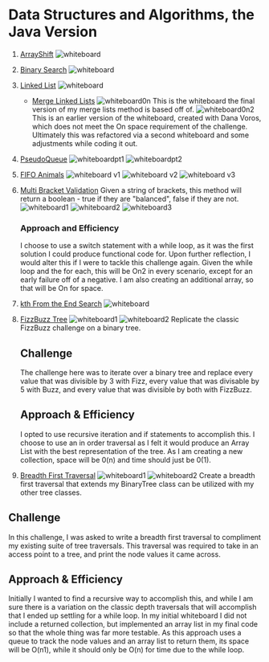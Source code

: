 # Data Structures and Algorithms, the Java Version 

1. [ArrayShift](./src/main/java/ArrayShift.java)
    ![whiteboard](./assets/IMG_1614.jpeg)
2. [Binary Search](./src/main/java/BinarySearch.java)
        ![whiteboard](./assets/57274443_2248355075425569_8806547144405155840_n.jpg)
3. [Linked List](./src/main/java/linkedlist/LinkedList.java)
    ![whiteboard](assets/LinkedListInserts_thumb_3ebb.jpg)
    - [Merge Linked Lists](./src/main/java/linkedlist/MergeList.java)
        ![whiteboard0n](./assets/MergeListOn.jpg)
        This is the whiteboard the final version of my merge lists method is based off of.
        ![whiteboard0n2](./assets/MergeListOn2.jpg)
        This is an earlier version of the whiteboard, created with Dana Voros, which does not meet the On space requirement
        of the challenge. Ultimately this was refactored via a second whiteboard and some adjustments while coding it out.  
4.  [PseudoQueue](./src/main/java/stacksandqueues/PseudoQueue.java)
        ![whiteboardpt1](./assets/pseudoqueue1.jpg)
        ![whiteboardpt2](./assets/pseudoqueue2.jpg)
5.  [FIFO Animals](./src/main/java/stacksandqueues/fifoanimalshelter) 
        ![whiteboard v1](./assets/IMG_1689.jpeg)
        ![whiteboard v2](./assets/IMG_1690.jpeg)
        ![whiteboard v3](./assets/IMG_1691.jpeg)
6.  [Multi Bracket Validation](./src/main/java/MultiBracketValidation.java)
        Given a string of brackets, this method will return a boolean - true if they are "balanced", false if they are not. 
        ![whiteboard1](./assets/multibracketvalidationWB1.jpg)
        ![whiteboard2](./assets/multibracketvalidaitonwb02.jpg)
        ![whiteboard3](./assets/multibracketvalidationwb03.jpg)
        
     ### Approach and Efficiency  
     I choose to use a switch statement with a while loop, as it was the first solution I could produce functional code 
     for. Upon further reflection, I would alter this if I were to tackle this challenge again.  Given the while loop and
     the for each, this will be On2 in every scenario, except for an early failure off of a negative. I am also creating 
     an additional array, so that will be On for space. 
     
7. [kth From the End Search](https://github.com/MerrybyPractice/java_data_structures_and_algo/pull/8)
    ![whiteboard](./Data-Structures/LinkedList/assets/LinkedListsKfromtheEnd.jpeg)
    
8. [FizzBuzz Tree]()
    ![whiteboard1](./assets/FizzBuzzPrep.jpeg)
    ![whiteboard2](./assets/FizzBuzzTreeCode.jpeg)
  Replicate the classic FizzBuzz challenge on a binary tree. 
   
   ## Challenge
   The challenge here was to iterate over a binary tree and replace every value that was divisible by 3 with Fizz, every 
   value that was divisable by 5 with Buzz, and every value that was divisible by both with FizzBuzz.  
   
   ## Approach & Efficiency
   I opted to use recursive iteration and if statements to accomplish this. I choose to use an in order traversal as I 
   felt it would produce an Array List with the best representation of the tree. As I am creating a new collection, space
   will be 0(n) and time should just be 0(1).

9. [Breadth First Traversal](./src/main/java/tree/BreadthFirst.java) 
    ![whiteboard1](./assets/breadthTraversalPrep.jpg)
    ![whiteboard2](./assets/breadthTraversalCode.jpg)
  Create a breadth first traversal that extends my BinaryTree class can be utilized with my other tree classes. 
  
  ## Challenge
  In this challenge, I was asked to write a breadth first traversal to compliment my existing suite of tree traversals.
  This traversal was required to take in an access point to a tree, and print the node values it came across.  
  
  ## Approach & Efficiency  
  Initially I wanted to find a recursive way to accomplish this, and while I am sure there is a variation on the classic depth 
  traversals that will accomplish that I ended up settling for a while loop. In my initial whiteboard I did not include 
  a returned collection, but implemented an array list in my final code so that the whole thing was far more testable. As 
  this approach uses a queue to track the node values and an array list to return them, its space will be O(n1), while it 
  should only be O(n) for time due to the while loop.   
   


